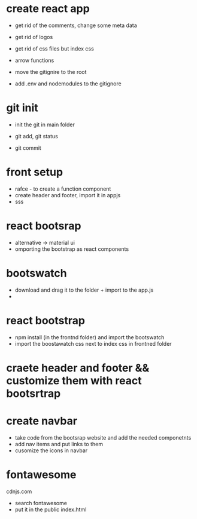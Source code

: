 # create react app

- get rid of the comments, change some meta data
- get rid of logos
- get rid of css files but index css

- arrow functions

- move the gitignire to the root

- add .env and nodemodules to the gitignore

# git init

- init the git in main folder

- git add, git status
- git commit

# front setup

- rafce - to create a function component
- create header and footer, import it in appjs
- sss

# react bootsrap

- alternative -> material ui
- omporting the bootstrap as react components

# bootswatch

- download and drag it to the folder + import to the app.js
-

# react bootstrap

- npm install (in the frontnd folder) and import the bootswatch
- import the boostawatch css next to index css in frontned folder

# craete header and footer && customize them with react bootsrtrap

# create navbar

- take code from the bootsrap website and add the needed componetnts
- add nav items and put links to them
- cusomize the icons in navbar

# fontawesome

cdnjs.com

- search fontawesome
- put it in the public index.html

